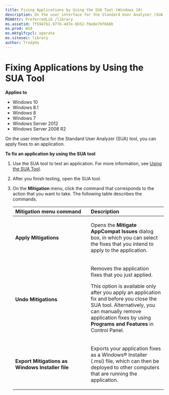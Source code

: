 ```yaml
---
title: Fixing Applications by Using the SUA Tool (Windows 10)
description: On the user interface for the Standard User Analyzer (SUA) tool you can apply fixes to an application.
MSHAttr: PreferredLib /library
ms.assetid: 7f5947b1-977b-4d7e-bb52-fbe8e76f6b8b
ms.prod: W10
ms.mktglfcycl: operate
ms.sitesec: library
author: TrudyHa
---
```


# Fixing Applications by Using the SUA Tool


**Applies to**

-   Windows 10
-   Windows 8.1
-   Windows 8
-   Windows 7
-   Windows Server 2012
-   Windows Server 2008 R2

On the user interface for the Standard User Analyzer (SUA) tool, you can apply fixes to an application.

**To fix an application by using the SUA tool**

1.  Use the SUA tool to test an application. For more information, see [Using the SUA Tool](using-the-sua-tool.md).

2.  After you finish testing, open the SUA tool.

3.  On the **Mitigation** menu, click the command that corresponds to the action that you want to take. The following table describes the commands.

    <table>
    <colgroup>
    <col width="50%" />
    <col width="50%" />
    </colgroup>
    <thead>
    <tr class="header">
    <th align="left">Mitigation menu command</th>
    <th align="left">Description</th>
    </tr>
    </thead>
    <tbody>
    <tr class="odd">
    <td align="left"><p><strong>Apply Mitigations</strong></p></td>
    <td align="left"><p>Opens the <strong>Mitigate AppCompat Issues</strong> dialog box, in which you can select the fixes that you intend to apply to the application.</p></td>
    </tr>
    <tr class="even">
    <td align="left"><p><strong>Undo Mitigations</strong></p></td>
    <td align="left"><p>Removes the application fixes that you just applied.</p>
    <p>This option is available only after you apply an application fix and before you close the SUA tool. Alternatively, you can manually remove application fixes by using <strong>Programs and Features</strong> in Control Panel.</p></td>
    </tr>
    <tr class="odd">
    <td align="left"><p><strong>Export Mitigations as Windows Installer file</strong></p></td>
    <td align="left"><p>Exports your application fixes as a Windows® Installer (.msi) file, which can then be deployed to other computers that are running the application.</p></td>
    </tr>
    </tbody>
    </table>

     

 

 





